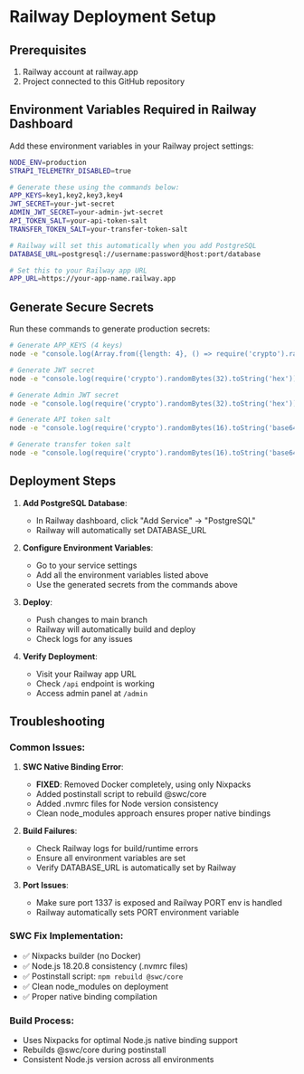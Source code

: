 # Railway Deployment Setup

## Prerequisites
1. Railway account at railway.app
2. Project connected to this GitHub repository

## Environment Variables Required in Railway Dashboard

Add these environment variables in your Railway project settings:

```bash
NODE_ENV=production
STRAPI_TELEMETRY_DISABLED=true

# Generate these using the commands below:
APP_KEYS=key1,key2,key3,key4
JWT_SECRET=your-jwt-secret
ADMIN_JWT_SECRET=your-admin-jwt-secret
API_TOKEN_SALT=your-api-token-salt
TRANSFER_TOKEN_SALT=your-transfer-token-salt

# Railway will set this automatically when you add PostgreSQL
DATABASE_URL=postgresql://username:password@host:port/database

# Set this to your Railway app URL
APP_URL=https://your-app-name.railway.app
```

## Generate Secure Secrets

Run these commands to generate production secrets:

```bash
# Generate APP_KEYS (4 keys)
node -e "console.log(Array.from({length: 4}, () => require('crypto').randomBytes(16).toString('base64')).join(','))"

# Generate JWT secret
node -e "console.log(require('crypto').randomBytes(32).toString('hex'))"

# Generate Admin JWT secret
node -e "console.log(require('crypto').randomBytes(32).toString('hex'))"

# Generate API token salt
node -e "console.log(require('crypto').randomBytes(16).toString('base64'))"

# Generate transfer token salt
node -e "console.log(require('crypto').randomBytes(16).toString('base64'))"
```

## Deployment Steps

1. **Add PostgreSQL Database**:
   - In Railway dashboard, click "Add Service" → "PostgreSQL"
   - Railway will automatically set DATABASE_URL

2. **Configure Environment Variables**:
   - Go to your service settings
   - Add all the environment variables listed above
   - Use the generated secrets from the commands above

3. **Deploy**:
   - Push changes to main branch
   - Railway will automatically build and deploy
   - Check logs for any issues

4. **Verify Deployment**:
   - Visit your Railway app URL
   - Check `/api` endpoint is working
   - Access admin panel at `/admin`

## Troubleshooting

### Common Issues:

1. **SWC Native Binding Error**: 
   - **FIXED**: Removed Docker completely, using only Nixpacks
   - Added postinstall script to rebuild @swc/core
   - Added .nvmrc files for Node version consistency
   - Clean node_modules approach ensures proper native bindings

2. **Build Failures**:
   - Check Railway logs for build/runtime errors
   - Ensure all environment variables are set
   - Verify DATABASE_URL is automatically set by Railway

3. **Port Issues**:
   - Make sure port 1337 is exposed and Railway PORT env is handled
   - Railway automatically sets PORT environment variable

### SWC Fix Implementation:
- ✅ Nixpacks builder (no Docker)
- ✅ Node.js 18.20.8 consistency (.nvmrc files)
- ✅ Postinstall script: `npm rebuild @swc/core`
- ✅ Clean node_modules on deployment
- ✅ Proper native binding compilation

### Build Process:
- Uses Nixpacks for optimal Node.js native binding support
- Rebuilds @swc/core during postinstall
- Consistent Node.js version across all environments
